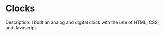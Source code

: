 # Clocks
Description:
I built an analog and digital clock with the use of HTML, CSS, and Javascript.
